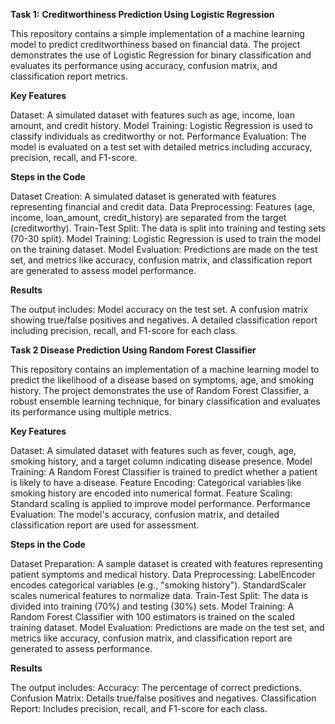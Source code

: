 **Task 1:**
**Creditworthiness Prediction Using Logistic Regression**

This repository contains a simple implementation of a machine learning model to predict creditworthiness based on financial data. The project demonstrates the use of Logistic Regression for binary classification and evaluates its performance using accuracy, confusion matrix, and classification report metrics.

**Key Features**

Dataset: A simulated dataset with features such as age, income, loan amount, and credit history.
Model Training: Logistic Regression is used to classify individuals as creditworthy or not.
Performance Evaluation: The model is evaluated on a test set with detailed metrics including accuracy, precision, recall, and F1-score.

**Steps in the Code**

Dataset Creation:
A simulated dataset is generated with features representing financial and credit data.
Data Preprocessing:
Features (age, income, loan_amount, credit_history) are separated from the target (creditworthy).
Train-Test Split:
The data is split into training and testing sets (70-30 split).
Model Training:
Logistic Regression is used to train the model on the training dataset.
Model Evaluation:
Predictions are made on the test set, and metrics like accuracy, confusion matrix, and classification report are generated to assess model performance.

**Results**

The output includes:
Model accuracy on the test set.
A confusion matrix showing true/false positives and negatives.
A detailed classification report including precision, recall, and F1-score for each class.


**Task 2 Disease Prediction Using Random Forest Classifier**


This repository contains an implementation of a machine learning model to predict the likelihood of a disease based on symptoms, age, and smoking history. The project demonstrates the use of Random Forest Classifier, a robust ensemble learning technique, for binary classification and evaluates its performance using multiple metrics.

**Key Features**

Dataset: A simulated dataset with features such as fever, cough, age, smoking history, and a target column indicating disease presence.
Model Training: A Random Forest Classifier is trained to predict whether a patient is likely to have a disease.
Feature Encoding: Categorical variables like smoking history are encoded into numerical format.
Feature Scaling: Standard scaling is applied to improve model performance.
Performance Evaluation: The model's accuracy, confusion matrix, and detailed classification report are used for assessment.


**Steps in the Code**

Dataset Preparation:
A sample dataset is created with features representing patient symptoms and medical history.
Data Preprocessing:
LabelEncoder encodes categorical variables (e.g., "smoking history").
StandardScaler scales numerical features to normalize data.
Train-Test Split:
The data is divided into training (70%) and testing (30%) sets.
Model Training:
A Random Forest Classifier with 100 estimators is trained on the scaled training dataset.
Model Evaluation:
Predictions are made on the test set, and metrics like accuracy, confusion matrix, and classification report are generated to assess performance.

**Results**

The output includes:
Accuracy: The percentage of correct predictions.
Confusion Matrix: Details true/false positives and negatives.
Classification Report: Includes precision, recall, and F1-score for each class.
